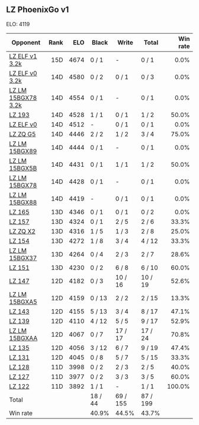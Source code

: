 ## LZ PhoenixGo v1 ##

ELO: 4119

Opponent | Rank | ELO | Black | Write | Total | Win rate
---------|-----:|----:|-------|-------|-------|-------:
[LZ ELF v1 3.2k](LZ%20ELF%20v1%203.2k.md) | 15D | 4674 | 0 / 1 | - | 0 / 1 | 0.0%
[LZ ELF v0 3.2k](LZ%20ELF%20v0%203.2k.md) | 14D | 4580 | 0 / 2 | 0 / 1 | 0 / 3 | 0.0%
[LZ LM 15BGX78 3.2k](LZ%20LM%2015BGX78%203.2k.md) | 14D | 4554 | 0 / 1 | - | 0 / 1 | 0.0%
[LZ 193](LZ%20193.md) | 14D | 4528 | 1 / 1 | 0 / 1 | 1 / 2 | 50.0%
[LZ ELF v0](LZ%20ELF%20v0.md) | 14D | 4512 | - | 0 / 1 | 0 / 1 | 0.0%
[LZ ZQ G5](LZ%20ZQ%20G5.md) | 14D | 4446 | 2 / 2 | 1 / 2 | 3 / 4 | 75.0%
[LZ LM 15BGX89](LZ%20LM%2015BGX89.md) | 14D | 4444 | 0 / 1 | - | 0 / 1 | 0.0%
[LZ LM 15BGX5B](LZ%20LM%2015BGX5B.md) | 14D | 4431 | 0 / 1 | 1 / 1 | 1 / 2 | 50.0%
[LZ LM 15BGX78](LZ%20LM%2015BGX78.md) | 14D | 4428 | 0 / 1 | - | 0 / 1 | 0.0%
[LZ LM 15BGX88](LZ%20LM%2015BGX88.md) | 14D | 4419 | - | 0 / 1 | 0 / 1 | 0.0%
[LZ 165](LZ%20165.md) | 13D | 4346 | 0 / 1 | 0 / 1 | 0 / 2 | 0.0%
[LZ 157](LZ%20157.md) | 13D | 4324 | 0 / 1 | 2 / 5 | 2 / 6 | 33.3%
[LZ ZQ X2](LZ%20ZQ%20X2.md) | 13D | 4316 | 1 / 5 | 1 / 3 | 2 / 8 | 25.0%
[LZ 154](LZ%20154.md) | 13D | 4272 | 1 / 8 | 3 / 4 | 4 / 12 | 33.3%
[LZ LM 15BGX37](LZ%20LM%2015BGX37.md) | 13D | 4264 | 0 / 4 | 2 / 3 | 2 / 7 | 28.6%
[LZ 151](LZ%20151.md) | 13D | 4230 | 0 / 2 | 6 / 8 | 6 / 10 | 60.0%
[LZ 147](LZ%20147.md) | 12D | 4182 | 0 / 3 | 10 / 16 | 10 / 19 | 52.6%
[LZ LM 15BGXA5](LZ%20LM%2015BGXA5.md) | 12D | 4159 | 0 / 13 | 2 / 2 | 2 / 15 | 13.3%
[LZ 143](LZ%20143.md) | 12D | 4155 | 5 / 13 | 3 / 4 | 8 / 17 | 47.1%
[LZ 139](LZ%20139.md) | 12D | 4110 | 4 / 12 | 5 / 5 | 9 / 17 | 52.9%
[LZ LM 15BGXAA](LZ%20LM%2015BGXAA.md) | 12D | 4067 | 0 / 7 | 17 / 17 | 17 / 24 | 70.8%
[LZ 135](LZ%20135.md) | 12D | 4056 | 3 / 12 | 6 / 7 | 9 / 19 | 47.4%
[LZ 131](LZ%20131.md) | 12D | 4045 | 0 / 8 | 5 / 7 | 5 / 15 | 33.3%
[LZ 128](LZ%20128.md) | 11D | 3998 | 0 / 2 | 2 / 3 | 2 / 5 | 40.0%
[LZ 127](LZ%20127.md) | 11D | 3977 | 0 / 2 | 3 / 3 | 3 / 5 | 60.0%
[LZ 122](LZ%20122.md) | 11D | 3892 | 1 / 1 | - | 1 / 1 | 100.0%
Total | | | 18 / 44 | 69 / 155 | 87 / 199 | 
Win rate| | | 40.9% | 44.5% | 43.7% | 
